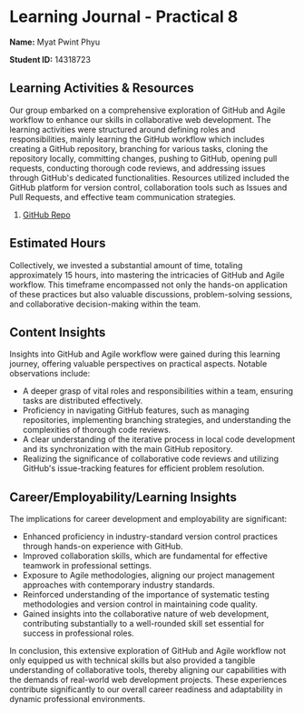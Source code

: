 # Learning Journal - Practical 8

**Name:** Myat Pwint Phyu

**Student ID:** 14318723

## Learning Activities & Resources

Our group embarked on a comprehensive exploration of GitHub and Agile workflow to enhance our skills in collaborative web development. The learning activities were structured around defining roles and responsibilities, mainly learning the GitHub workflow which includes creating a GitHub repository, branching for various tasks, cloning the repository locally, committing changes, pushing to GitHub, opening pull requests, conducting thorough code reviews, and addressing issues through GitHub's dedicated functionalities. Resources utilized included the GitHub platform for version control, collaboration tools such as Issues and Pull Requests, and effective team communication strategies.

1. [GitHub Repo](https://github.com/ShweMoeThantAurum/ContentManagementSystemGroupAssignmentTeam6)

## Estimated Hours

Collectively, we invested a substantial amount of time, totaling approximately 15 hours, into mastering the intricacies of GitHub and Agile workflow. This timeframe encompassed not only the hands-on application of these practices but also valuable discussions, problem-solving sessions, and collaborative decision-making within the team.

## Content Insights

Insights into GitHub and Agile workflow were gained during this learning journey, offering valuable perspectives on practical aspects. Notable observations include:

- A deeper grasp of vital roles and responsibilities within a team, ensuring tasks are distributed effectively.
- Proficiency in navigating GitHub features, such as managing repositories, implementing branching strategies, and understanding the complexities of thorough code reviews.
- A clear understanding of the iterative process in local code development and its synchronization with the main GitHub repository.
- Realizing the significance of collaborative code reviews and utilizing GitHub's issue-tracking features for efficient problem resolution.

## Career/Employability/Learning Insights

The implications for career development and employability are significant:

- Enhanced proficiency in industry-standard version control practices through hands-on experience with GitHub.
- Improved collaboration skills, which are fundamental for effective teamwork in professional settings.
- Exposure to Agile methodologies, aligning our project management approaches with contemporary industry standards.
- Reinforced understanding of the importance of systematic testing methodologies and version control in maintaining code quality.
- Gained insights into the collaborative nature of web development, contributing substantially to a well-rounded skill set essential for success in professional roles.

In conclusion, this extensive exploration of GitHub and Agile workflow not only equipped us with technical skills but also provided a tangible understanding of collaborative tools, thereby aligning our capabilities with the demands of real-world web development projects. These experiences contribute significantly to our overall career readiness and adaptability in dynamic professional environments.

